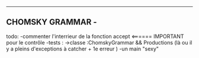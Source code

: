 -----------------
CHOMSKY GRAMMAR -
-----------------  
todo:
-commenter l'interrieur de la fonction accept    <====== IMPORTANT pour le contrôle
-tests :
  ->classe :ChomskyGrammar &&
            Productions (là ou il y a pleins d'exceptions à catcher + 1e erreur )
-un main "sexy"